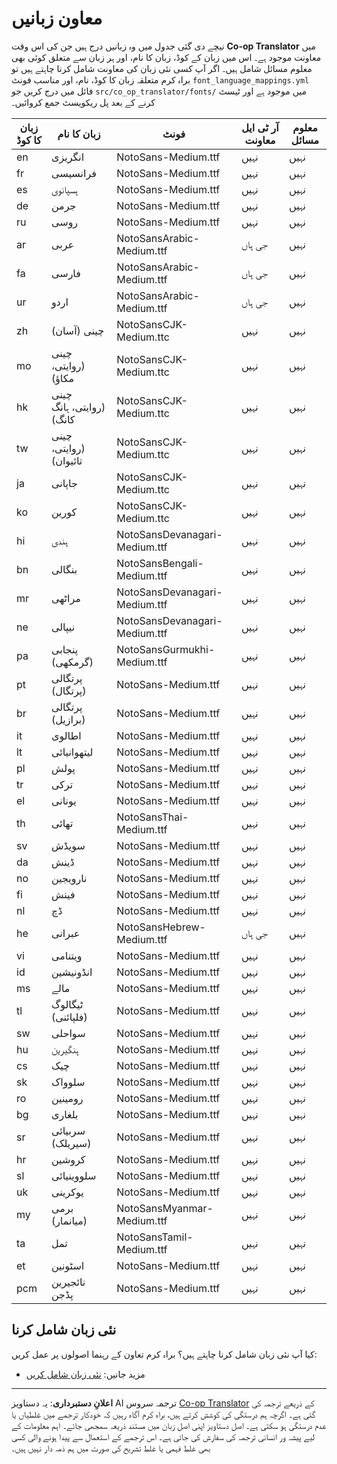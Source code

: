 <!--
CO_OP_TRANSLATOR_METADATA:
{
  "original_hash": "40660d83d2792201cad4aec9fdf25a29",
  "translation_date": "2025-10-22T13:27:14+00:00",
  "source_file": "getting_started/supported-languages.md",
  "language_code": "ur"
}
-->
# معاون زبانیں

نیچے دی گئی جدول میں وہ زبانیں درج ہیں جن کی اس وقت **Co-op Translator** میں معاونت موجود ہے۔ اس میں زبان کے کوڈ، زبان کا نام، اور ہر زبان سے متعلق کوئی بھی معلوم مسائل شامل ہیں۔ اگر آپ کسی نئی زبان کی معاونت شامل کرنا چاہتے ہیں تو براہ کرم متعلقہ زبان کا کوڈ، نام، اور مناسب فونٹ `font_language_mappings.yml` فائل میں درج کریں جو `src/co_op_translator/fonts/` میں موجود ہے اور ٹیسٹ کرنے کے بعد پل ریکویسٹ جمع کروائیں۔

| زبان کا کوڈ | زبان کا نام              | فونٹ                                 | آر ٹی ایل معاونت | معلوم مسائل |
|-------------|--------------------------|--------------------------------------|------------------|--------------|
| en          | انگریزی                  | NotoSans-Medium.ttf                  | نہیں             | نہیں         |
| fr          | فرانسیسی                 | NotoSans-Medium.ttf                  | نہیں             | نہیں         |
| es          | ہسپانوی                  | NotoSans-Medium.ttf                  | نہیں             | نہیں         |
| de          | جرمن                     | NotoSans-Medium.ttf                  | نہیں             | نہیں         |
| ru          | روسی                     | NotoSans-Medium.ttf                  | نہیں             | نہیں         |
| ar          | عربی                     | NotoSansArabic-Medium.ttf            | جی ہاں           | نہیں         |
| fa          | فارسی                    | NotoSansArabic-Medium.ttf            | جی ہاں           | نہیں         |
| ur          | اردو                     | NotoSansArabic-Medium.ttf            | جی ہاں           | نہیں         |
| zh          | چینی (آسان)              | NotoSansCJK-Medium.ttc               | نہیں             | نہیں         |
| mo          | چینی (روایتی، مکاؤ)      | NotoSansCJK-Medium.ttc               | نہیں             | نہیں         |
| hk          | چینی (روایتی، ہانگ کانگ) | NotoSansCJK-Medium.ttc               | نہیں             | نہیں         |
| tw          | چینی (روایتی، تائیوان)   | NotoSansCJK-Medium.ttc               | نہیں             | نہیں         |
| ja          | جاپانی                   | NotoSansCJK-Medium.ttc               | نہیں             | نہیں         |
| ko          | کورین                    | NotoSansCJK-Medium.ttc               | نہیں             | نہیں         |
| hi          | ہندی                     | NotoSansDevanagari-Medium.ttf        | نہیں             | نہیں         |
| bn          | بنگالی                   | NotoSansBengali-Medium.ttf           | نہیں             | نہیں         |
| mr          | مراٹھی                   | NotoSansDevanagari-Medium.ttf        | نہیں             | نہیں         |
| ne          | نیپالی                   | NotoSansDevanagari-Medium.ttf        | نہیں             | نہیں         |
| pa          | پنجابی (گرمکھی)          | NotoSansGurmukhi-Medium.ttf          | نہیں             | نہیں         |
| pt          | پرتگالی (پرتگال)         | NotoSans-Medium.ttf                  | نہیں             | نہیں         |
| br          | پرتگالی (برازیل)         | NotoSans-Medium.ttf                  | نہیں             | نہیں         |
| it          | اطالوی                   | NotoSans-Medium.ttf                  | نہیں             | نہیں         |
| lt          | لیتھوانیائی              | NotoSans-Medium.ttf                  | نہیں             | نہیں         |
| pl          | پولش                     | NotoSans-Medium.ttf                  | نہیں             | نہیں         |
| tr          | ترکی                     | NotoSans-Medium.ttf                  | نہیں             | نہیں         |
| el          | یونانی                   | NotoSans-Medium.ttf                  | نہیں             | نہیں         |
| th          | تھائی                    | NotoSansThai-Medium.ttf              | نہیں             | نہیں         |
| sv          | سویڈش                    | NotoSans-Medium.ttf                  | نہیں             | نہیں         |
| da          | ڈینش                     | NotoSans-Medium.ttf                  | نہیں             | نہیں         |
| no          | نارویجین                  | NotoSans-Medium.ttf                  | نہیں             | نہیں         |
| fi          | فینش                     | NotoSans-Medium.ttf                  | نہیں             | نہیں         |
| nl          | ڈچ                       | NotoSans-Medium.ttf                  | نہیں             | نہیں         |
| he          | عبرانی                   | NotoSansHebrew-Medium.ttf            | جی ہاں           | نہیں         |
| vi          | ویتنامی                  | NotoSans-Medium.ttf                  | نہیں             | نہیں         |
| id          | انڈونیشین                | NotoSans-Medium.ttf                  | نہیں             | نہیں         |
| ms          | مالے                     | NotoSans-Medium.ttf                  | نہیں             | نہیں         |
| tl          | ٹیگالوگ (فلپائنی)        | NotoSans-Medium.ttf                  | نہیں             | نہیں         |
| sw          | سواحلی                   | NotoSans-Medium.ttf                  | نہیں             | نہیں         |
| hu          | ہنگیرین                  | NotoSans-Medium.ttf                  | نہیں             | نہیں         |
| cs          | چیک                      | NotoSans-Medium.ttf                  | نہیں             | نہیں         |
| sk          | سلوواک                   | NotoSans-Medium.ttf                  | نہیں             | نہیں         |
| ro          | رومینین                  | NotoSans-Medium.ttf                  | نہیں             | نہیں         |
| bg          | بلغاری                   | NotoSans-Medium.ttf                  | نہیں             | نہیں         |
| sr          | سربیائی (سیریلک)         | NotoSans-Medium.ttf                  | نہیں             | نہیں         |
| hr          | کروشین                   | NotoSans-Medium.ttf                  | نہیں             | نہیں         |
| sl          | سلووینیائی               | NotoSans-Medium.ttf                  | نہیں             | نہیں         |
| uk          | یوکرینی                  | NotoSans-Medium.ttf                  | نہیں             | نہیں         |
| my          | برمی (میانمار)           | NotoSansMyanmar-Medium.ttf           | نہیں             | نہیں         |
| ta          | تمل                      | NotoSansTamil-Medium.ttf             | نہیں             | نہیں         |
| et          | اسٹونین                  | NotoSans-Medium.ttf                  | نہیں             | نہیں         |
| pcm         | نائجیرین پڈجن            | NotoSans-Medium.ttf                  | نہیں             | نہیں         |

## نئی زبان شامل کرنا

کیا آپ نئی زبان شامل کرنا چاہتے ہیں؟ براہ کرم تعاون کے رہنما اصولوں پر عمل کریں:

- مزید جانیں: <a href="../CONTRIBUTING.md#contribute-a-new-language">نئی زبان شامل کریں</a>

---

**اعلانِ دستبرداری**:
یہ دستاویز AI ترجمہ سروس [Co-op Translator](https://github.com/Azure/co-op-translator) کے ذریعے ترجمہ کی گئی ہے۔ اگرچہ ہم درستگی کی کوشش کرتے ہیں، براہ کرم آگاہ رہیں کہ خودکار ترجمے میں غلطیاں یا عدم درستگی ہو سکتی ہے۔ اصل دستاویز اپنی اصل زبان میں مستند ذریعہ سمجھی جائے۔ اہم معلومات کے لیے پیشہ ور انسانی ترجمہ کی سفارش کی جاتی ہے۔ اس ترجمے کے استعمال سے پیدا ہونے والی کسی بھی غلط فہمی یا غلط تشریح کی صورت میں ہم ذمہ دار نہیں ہیں۔